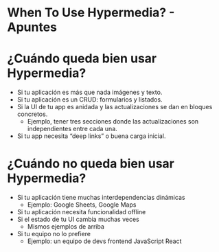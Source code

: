 # When To Use Hypermedia? - Apuntes

# ¿Cuándo queda bien usar Hypermedia?
- Si tu aplicación es más que nada imágenes y texto.
- Si tu aplicación es un CRUD: formularios y listados.
- Si la UI de tu app es anidada y las actualizaciones se dan en bloques concretos.
    - Ejemplo, tener tres secciones donde las actualizaciones son independientes entre cada una.
- Si tu app necesita “deep links” o buena carga inicial.


# ¿Cuándo no queda bien usar Hypermedia?
- Si tu aplicación tiene muchas interdependencias dinámicas
    - Ejemplo: Google Sheets, Google Maps
- Si tu aplicación necesita funcionalidad offline
- Si el estado de tu UI cambia muchas veces
    - Mismos ejemplos de arriba
- Si tu equipo no lo prefiere
    - Ejemplo: un equipo de devs frontend JavaScript React

